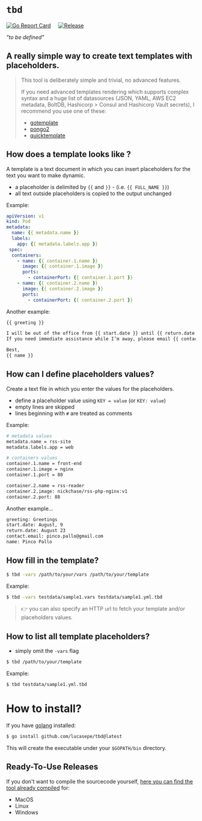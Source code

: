 # `tbd`

[![Go Report Card](https://goreportcard.com/badge/github.com/lucasepe/tbd?style=flat-square)](https://goreportcard.com/report/github.com/lucasepe/tbd) &nbsp;&nbsp;&nbsp; [![Release](https://img.shields.io/github/release/lucasepe/tbd.svg?style=flat-square)](https://github.com/lucasepe/tbd/releases/latest)


_"to be defined"_

## A really simple way to create text templates with placeholders.

> This tool is deliberately simple and trivial, no advanced features. 
>
> If you need advanced templates rendering which supports complex syntax and a huge list of datasources (JSON, YAML,  AWS EC2 metadata, BoltDB, Hashicorp > Consul and Hashicorp Vault secrets), I recommend you use one of these:
>
> - [gotemplate](https://github.com/hairyhenderson/gomplate)
> - [pongo2](https://github.com/flosch/pongo2)
> - [quicktemplate](https://github.com/valyala/quicktemplate)

## How does a template looks like ?

A template is a text document in which you can insert placeholders for the text you want to make dynamic.

- a placeholder is delimited by `{{` and `}}` - (i.e. `{{ FULL_NAME }}`)
- all text outside placeholders is copied to the output unchanged

Example:

```yaml
apiVersion: v1
kind: Pod
metadata:
  name: {{ metadata.name }}
  labels:
    app: {{ metadata.labels.app }}
 spec:
  containers:
    - name: {{ container.1.name }}
      image: {{ container.1.image }}
      ports:
        - containerPort: {{ container.1.port }}
    - name: {{ container.2.name }}
      image: {{ container.2.image }}
      ports:
        - containerPort: {{ container.2.port }}
```

Another example:

```txt
{{ greeting }}

I will be out of the office from {{ start.date }} until {{ return.date }}. 
If you need immediate assistance while I’m away, please email {{ contact.email }}.

Best,
{{ name }}
```

## How can I define placeholders values?

Create a text file in which you enter the values for the placeholders.

- define a placeholder value using `KEY = value` (or `KEY: value`)
- empty lines are skipped
- lines beginning with `#` are treated as comments

Example:

```sh
# metadata values
metadata.name = rss-site
metadata.labels.app = web

# containers values
container.1.name = front-end
container.1.image = nginx
container.1.port = 80

container.2.name = rss-reader
container.2.image: nickchase/rss-php-nginx:v1
container.2.port: 88
```

Another example...

```sh
greeting: Greetings
start.date: August, 9 
return.date: August 23
contact.email: pinco.pallo@gmail.com
name: Pinco Pallo 
```

## How fill in the template?

```sh
$ tbd -vars /path/to/your/vars /path/to/your/template
```

Example:

```sh
$ tbd -vars testdata/sample1.vars testdata/sample1.yml.tbd
```

> 👉 you can also specify an HTTP url to fetch your template and/or placeholders values.

## How to list all template placeholders?

- simply omit the `-vars` flag

```sh
$ tbd /path/to/your/template
```

Example:

```sh
$ tbd testdata/sample1.yml.tbd
```

# How to install?

If you have [golang](https://golang.org/dl/) installed:

```sh
$ go install github.com/lucasepe/tbd@latest
```

This will create the executable under your `$GOPATH/bin` directory.

## Ready-To-Use Releases 

If you don't want to compile the sourcecode yourself, [here you can find the tool already compiled](https://github.com/lucasepe/tbd/releases/latest) for:

- MacOS
- Linux
- Windows
